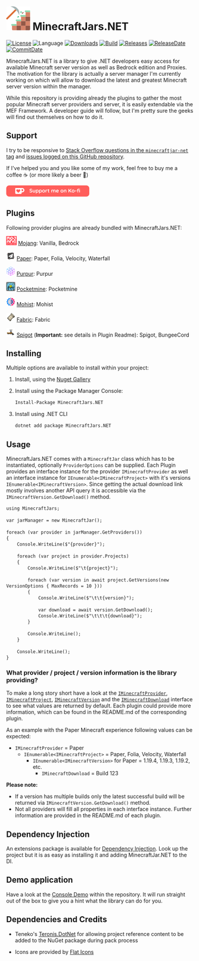 ![MinecraftJars.NET](Resources/MinecraftJarsNET-Logo-64px.png "MinecraftJars.NET")
MinecraftJars.NET
======

[![License](https://img.shields.io/github/license/tekgator/MinecraftJars.NET)](LICENSE)
![Language](https://img.shields.io/github/languages/top/tekgator/MinecraftJars.NET)
[![Downloads](https://img.shields.io/nuget/dt/MinecraftJars.NET)](https://www.nuget.org/packages/MinecraftJars.NET)
[![Build](https://img.shields.io/github/actions/workflow/status/tekgator/MinecraftJars.NET/build-on-push.yml?branch=main)](https://github.com/tekgator/MinecraftJars.NET/actions/workflows/build-on-push.yml)
[![Releases](https://img.shields.io/github/v/release/tekgator/MinecraftJars.NET)](https://github.com/tekgator/MinecraftJars.NET/releases)
[![ReleaseDate](https://img.shields.io/github/release-date/tekgator/MinecraftJars.NET)](https://github.com/tekgator/MinecraftJars.NET/releases)
[![CommitDate](https://img.shields.io/github/last-commit/tekgator/MinecraftJars.NET)](https://github.com/tekgator/MinecraftJars.NET/commit)

MinecraftJars.NET is a library to give .NET developers easy access for available Minecraft server version as well as Bedrock edition and Proxies. 
The motivation for the library is actually a server manager I'm currently working on which will allow to download the latest and greatest Minecraft server version within the manager.

While this repository is providing already the plugins to gather the most popular Minecraft server providers and server, it is easily extendable via the MEF Framework. 
A developer guide will follow, but I'm pretty sure the geeks will find out themselves on how to do it.

## Support

I try to be responsive to [Stack Overflow questions in the `minecraftjar-net` tag](https://stackoverflow.com/questions/tagged/minecraftjar-net) and [issues logged on this GitHub repository](https://github.com/tekgator/MinecraftJar.NET/issues).

If I've helped you and you like some of my work, feel free to buy me a coffee ☕ (or more likely a beer 🍺)

[![ko-fi](Resources/support-kofi.png)](https://ko-fi.com/C0C7LO3V1)

## Plugins

Following provider plugins are already bundled with MinecraftJars.NET:

![Mojang](MinecraftJars.Plugin/MinecraftJars.Plugin.Mojang/Resources/Mojang-24px.png) [Mojang](MinecraftJars.Plugin/MinecraftJars.Plugin.Mojang):
Vanilla, Bedrock

![Paper](MinecraftJars.Plugin/MinecraftJars.Plugin.Paper/Resources/Paper-24px.png) [Paper](MinecraftJars.Plugin/MinecraftJars.Plugin.Paper): 
Paper, Folia, Velocity, Waterfall

![Purpur](MinecraftJars.Plugin/MinecraftJars.Plugin.Purpur/Resources/Purpur-24px.png) [Purpur](MinecraftJars.Plugin/MinecraftJars.Plugin.Purpur):
Purpur

![Pocketmine](MinecraftJars.Plugin/MinecraftJars.Plugin.Pocketmine/Resources/Pocketmine-24px.png) [Pocketmine](MinecraftJars.Plugin/MinecraftJars.Plugin.Pocketmine):
Pocketmine

![Mohist](MinecraftJars.Plugin/MinecraftJars.Plugin.Mohist/Resources/Mohist-24px.png) [Mohist](MinecraftJars.Plugin/MinecraftJars.Plugin.Mohist):
Mohist

![Fabric](MinecraftJars.Plugin/MinecraftJars.Plugin.Fabric/Resources/Fabric-24px.png) [Fabric](MinecraftJars.Plugin/MinecraftJars.Plugin.Fabric):
Fabric

![Spigot](MinecraftJars.Plugin/MinecraftJars.Plugin.Spigot/Resources/Spigot-24px.png) [Spigot](MinecraftJars.Plugin/MinecraftJars.Plugin.Spigot)
(**Important:** see details in Plugin Readme): Spigot, BungeeCord 

## Installing

Multiple options are available to install within your project:

1. Install, using the [Nuget Gallery](https://www.nuget.org/packages/MinecraftJars.NET)

2. Install using the Package Manager Console:
   ```ps
   Install-Package MinecraftJars.NET 
   ```
3. Install using .NET CLI
   ```cmd
   dotnet add package MinecraftJars.NET
   ```

## Usage

MinecraftJars.NET comes with a `MinecraftJar` class which has to be instantiated, optionally `ProviderOptions` can be supplied. 
Each Plugin provides an interface instance for the provider `IMinecraftProvider` as well an interface instance for `IEnumerable<IMinecraftProject>` with it's versions `IEnumerable<IMinecraftVersion>`.
Since getting the actual download link mostly involves another API query it is accessible via the `IMinecraftVersion.GetDownload()` method.

```CSharp
using MinecraftJars;

var jarManager = new MinecraftJar();

foreach (var provider in jarManager.GetProviders())
{
    Console.WriteLine($"{provider}");

    foreach (var project in provider.Projects)
    {
        Console.WriteLine($"\t{project}");     
        
        foreach (var version in await project.GetVersions(new VersionOptions { MaxRecords = 10 }))
        {
            Console.WriteLine($"\t\t{version}");

            var download = await version.GetDownload();
            Console.WriteLine($"\t\t\t{download}");
        }
        
        Console.WriteLine();
    }
    
    Console.WriteLine();
}

```


### What provider / project / version information is the library providing?

To make a long story short have a look at the [`IMinecraftProvider`](MinecraftJars.Core/Providers/IMinecraftProvider.cs), [`IMinecraftProject`](MinecraftJars.Core/Projects/IMinecraftProject.cs), [`IMinecraftVersion`](MinecraftJars.Core/Versions/IMinecraftVersion.cs) and the [`IMinecraftDownload`](MinecraftJars.Core/Downloads/IMinecraftDownload.cs) interface to see what values are returned by default. 
Each plugin could provide more information, which can be found in the README.md of the corresponding plugin.

As an example with the Paper Minecraft experience following values can be expected:
 - `IMinecraftProvider` = Paper
   - `IEnumerable<IMinecraftProject>` = Paper, Folia, Velocity, Waterfall
     - `IEnumerable<IMinecraftVersion>` for Paper = 1.19.4, 1.19.3, 1.19.2, etc.
       - `IMinecraftDownload` = Build 123  

**Please note:** 
- If a version has multiple builds only the latest successful build will be returned via `IMinecraftVersion.GetDownload()` method.
- Not all providers will fill all properties in each interface instance. Further information are provided in the README.md of each plugin.


## Dependency Injection

An extensions package is available for [Dependency Injection](MinecraftJars.Extension/MinecraftJars.Extension.DependencyInjection). 
Look up the project but it is as easy as installing it and adding MinecraftJar.NET to the DI. 


## Demo application

Have a look at the [Console Demo](MinecraftJars.Demo/MinecraftJars.Demo.Console) within the repository.
It will run straight out of the box to give you a hint what the library can do for you.


## Dependencies and Credits

- Teneko's [Teronis.DotNet](https://github.com/teneko/Teronis.DotNet/tree/develop/src/MSBuild/Packaging/ProjectBuildInPackage) for allowing project reference content to be added to the NuGet package during pack process

- Icons are provided by [Flat Icons](https://www.flaticon.com)
